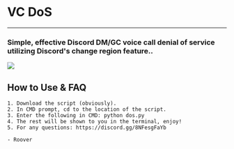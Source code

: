 # VC DoS
** **

### Simple, effective Discord DM/GC voice call denial of service utilizing Discord's change region feature..

<img src="https://images-ext-1.discordapp.net/external/fRL3NMT4rELPHx9CQ-6X42ZlFlrnLbmytBRYrkZJgso/https/repository-images.githubusercontent.com/484286862/dad482e3-4143-4cb2-a276-b1f834d1dc4c">

## How to Use & FAQ

```
1. Download the script (obviously).
2. In CMD prompt, cd to the location of the script.
3. Enter the following in CMD: python dos.py
4. The rest will be shown to you in the terminal, enjoy!
5. For any questions: https://discord.gg/8NFesgFaYb

- Roover
```
